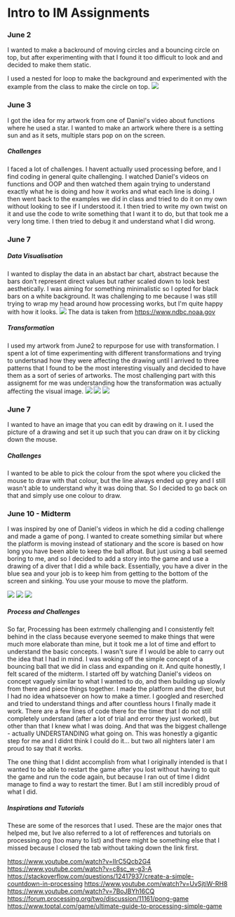 # Intro to IM Assignments

### June 2

I wanted to make a backround of moving circles and a bouncing circle on top, but after experimenting with that I found it too difficult to look and and decided to make them static. 

I used a nested for loop to make the background and experimented with the example from the class to make the circle on top.
![](Images/assignment2.JPG)

### June 3

I got the idea for my artwork from one of Daniel's video about functions where he used a star. I wanted to make an artwork where there is a setting sun and as it sets, multiple stars pop on on the screen. 
##### Challenges 
I faced a lot of challenges. I havent actually used processing before, and I find coding in general quite challenging. I watched Daniel's videos on functions and OOP and then watched them again trying to understand exactly what he is doing and how it works and what each line is doing. I then went back to the examples we did in class and tried to do it on my own without looking to see if I understood it. I then tried to write my own twist on it and use the code to write something that I want it to do, but that took me a very long time. I then tried to debug it and understand what I did wrong. 

### June 7
##### Data Visualisation
I wanted to display the data in an abstact bar chart, abstract because the bars don't represent direct values but rather scaled down to look best aesthetically. I was aiming for something minimalistic so I opted for black bars on a white background. 
It was challenging to me because I was still trying to wrap my head around how processing works, but I'm quite happy with how it looks.
![](Images/june7.JPG)
The data is taken from https://www.ndbc.noaa.gov
##### Transformation
I used my artwork from June2 to repurpose for use with transformation. I spent a lot of time experimenting with different transformations and trying to undertsnad how they were affecting the drawing until I arrived to three patterns that I found to be the most interesting visually and decided to have them as a sort of series of artworks. The most challenging part with this assignemt for me was understanding how the transformation was actually affecting the visual image. 
![](Images/transformation.JPG)
![](Images/transformation2.JPG)
![](Images/transformation3.JPG)

### June 7

I wanted to have an image that you can edit by drawing on it. I used the picture of a drawing and set it up such that you can draw on it by clicking down the mouse. 

##### Challenges
I wanted to be able to pick the colour from the spot where you clicked the mouse to draw with that colour, but the line always ended up grey and I still wasn't able to understand why it was doing that. So I decided to go back on that and simply use one colour to draw. 

### June 10 - Midterm

I was inspired by one of Daniel's videos in which he did a coding challenge and made a game of pong. 
I wanted to create something similar but where the platform is moving instead of stationary and the score is based on how long you have been able to keep the ball afloat. But just using a ball seemed boring to me, and so I decided to add a story into the game and use a drawing of a diver that I did a while back. Essentially, you have a diver in the blue sea and your job is to keep him from getting to the bottom of the screen and sinking. 
You use your mouse to move the platform. 

![](Images/midterm1.JPG)
![](Images/midterm2.JPG)
![](Images/midterm3.JPG)

##### Process and Challenges

So far, Processing has been extrmely challenging and I consistently felt behind in the class because everyone seemed to make things that were much more elaborate than mine, but it took me a lot of time and effort to understand the basic concepts. I wasn't sure if I would be able to carry out the idea that I had in mind. I was woking off the simple concept of a bouncing ball that we did in class and expanding on it. And quite honestly, I felt scared of the midterm. I started off by watching Daniel's videos on concept vaguely similar to what I wanted to do, and then building up slowly from there and piece things together. I made the platform and the diver, but I had no idea whatsoever on how to make a timer. I googled and reserched and tried to understand things and after countless hours I finally made it work. There are a few lines of code there for the timer that I do not still completely understand (after a lot of trial and error they just worked), but other than that I knew what I was doing. And that was the biggest challenge - actually UNDERSTANDING what going on. This was honestly a gigantic step for me and I didnt think I could do it... but two all nighters later I am proud to say that it works. 

The one thing that I didnt accomplish from what I originally intended is that I wanted to be able to restart the game after you lost without having to quit the game and run the code again, but because I ran out of time I didnt manage to find a way to restart the timer. But I am still incredibly proud of what I did. 

##### Inspirations and Tutorials

These are some of the resorces that I used. These are the major ones that helped me, but Ive also referred to a lot of refferences and tutorials on processing.org (too many to list) and there might be something else that I missed because I closed the tab without taking down the link first.

https://www.youtube.com/watch?v=IIrC5Qcb2G4
https://www.youtube.com/watch?v=c8sc_w-g3-A
https://stackoverflow.com/questions/12417937/create-a-simple-countdown-in-processing
https://www.youtube.com/watch?v=UvSjtiW-RH8
https://www.youtube.com/watch?v=7BoJBYh16CQ
https://forum.processing.org/two/discussion/11161/pong-game
https://www.toptal.com/game/ultimate-guide-to-processing-simple-game
